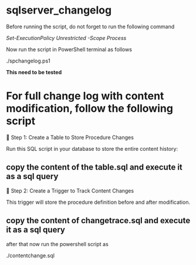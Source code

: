 # sqlserver_changelog

Before running the script, do not forget to run the following command 

_Set-ExecutionPolicy Unrestricted -Scope Process_

Now run the script in PowerShell terminal as follows 

./spchangelog.ps1

**This need to be tested**

# For full change log with content modification, follow the following script 

🚀 Step 1: Create a Table to Store Procedure Changes

Run this SQL script in your database to store the entire content history:

## copy the content of the table.sql and execute it as a sql query 

🚀 Step 2: Create a Trigger to Track Content Changes

This trigger will store the procedure definition before and after modification.

## copy the content of changetrace.sql and execute it as a sql query 

after that now run the powershell script as 

./contentchange.sql
